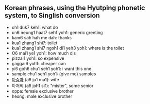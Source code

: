 ## Korean phrases, using the Hyutping phonetic system, to Singlish conversion

- oh1 duk7 keh1: what do
- un6 neung1 haat7 seh1 yoh1: generic greeting
- kam6 sah hah me dah: thanks
- kua1 zhang1 shi7: toilet
- kua1 zhang1 shi7 ngoh1 di1 yeh3 yoh1: where is the toilet
- O6 mai1 ye1 yoh1: how much dis
- pizzai1 yoh1: so expensive
- gaggai6 yoh1: cheaper can
- yi6 goh6 chu1 seh1 yoh1: i want this one
- sample chu1 seh1 yoh1: (give me) samples
- [아줌마](https://en.wikipedia.org/wiki/Ajumma) (a9 ju1 ma1): wife
- 아저씨 (a9 joh1 si1): "mister", some senior
- oppa: female exclusive brother
- heong: male exclusive brother
